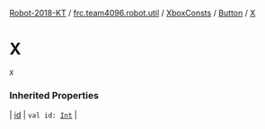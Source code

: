 [Robot-2018-KT](../../../index.md) / [frc.team4096.robot.util](../../index.md) / [XboxConsts](../index.md) / [Button](index.md) / [X](./-x.md)

# X

`X`

### Inherited Properties

| [id](id.md) | `val id: `[`Int`](https://kotlinlang.org/api/latest/jvm/stdlib/kotlin/-int/index.html) |

